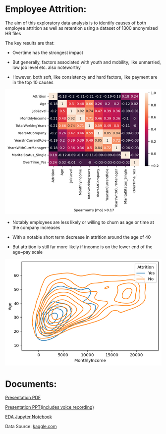 # Employee Attrition:

The aim of this exploratory data analysis is to identify causes of both employee attrition as well as retention using a dataset of 1300 anonymized HR files
 

The key results are that:

* Overtime has the strongest impact

* But generally, factors associated with youth and mobility, like unmarried, low job level etc. also noteworthy

* However, both soft, like consistency and hard factors, like payment are in the top 10 causes   

<img src="/plots/correlation.png" width="750"/>

* Notably employees are less likely or willing to churn as age or time at the company increases

* With a notable short term decrease in attrition around the age of 40

* But attrition is still far more likely if income is on the lower end of the age~pay scale
   
<img src="/plots/age_income.png" width="750"/>


# Documents:

<a href="/Presentation_Employee_Attrition.pdf">Presentation PDF</a>

<a href="/Case_Study_Employee_Attrition.ipynb">Presentation PPT(includes voice recording)</a>

<a href="/Presentation_Employee_Attrition.pptx">EDA Jupyter Notebook</a>



Data Source: <a href="https://www.kaggle.com/rischan/workshop-shopee-machine-learning-ann-scikitlearn">kaggle.com</a>

